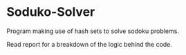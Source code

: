 # Soduko-Solver

Program making use of hash sets to solve sodoku problems.

Read report for a breakdown of the logic behind the code.
